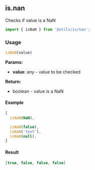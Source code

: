 ## is.nan

Checks if value is a NaN

```javascript
import { isNaN } from '@utils/is/nan';
```

### Usage

```javascript
isNaN(value)
```

**Params:**

* **value**: any - value to be checked

**Return:**

* boolean - value is a NaN

#### Example

```javascript
[
  isNaN(NaN),

  isNaN(false),
  isNaN('text'),
  isNaN(null),
]
```

#### Result

```json
[true, false, false, false]
```